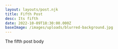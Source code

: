 ```yaml
---
layout: layouts/post.njk
title: Fifth Post
desc: Its fifth
date: 2022-10-09T18:30:00.000Z
baseImage: /images/uploads/blurred-background.jpg
---
```

T﻿he fifth post body